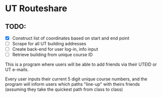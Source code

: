 # UT Routeshare

## TODO:
- [x] Construct list of coordinates based on start and end point
- [ ] Scrape for all UT building addresses
- [ ] Create back-end for user log-in, info input
- [ ] Retrieve building from unique course ID

This is a program where users will be able to add friends via their UTEID or UT e-mails.

Every user inputs their current 5 digit unique course numbers, and the program will inform
users which paths "line-up" with theirs friends (assuming they take the quickest path from
class to class)
